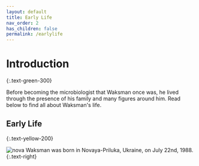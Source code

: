 ```yaml
---
layout: default
title: Early Life
nav_order: 2
has_children: false
permalink: /earlylife
---
```


# Introduction
{:.text-green-300} 

Before becoming the microbiologist that Waksman once was, he lived through the presence of his family and many figures around him. Read below to find all about Waksman's life. 

## Early Life 
{:.text-yellow-200} 


![nova](https://user-images.githubusercontent.com/93451050/152060457-a8ce351d-8fe8-456b-b9fb-b4031d562227.jpg) Waksman was born in Novaya-Priluka, Ukraine, on July 22nd, 1988. 
{:.text-right} 



